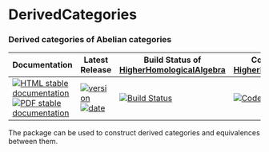 <!-- BEGIN HEADER -->
# DerivedCategories

### Derived categories of Abelian categories

| Documentation | Latest Release | Build Status of [HigherHomologicalAlgebra](/../../) | Code Coverage of [HigherHomologicalAlgebra](/../../) |
| ------------- | -------------- | ------------ | ------------- |
| [![HTML stable documentation][html-img]][html-url] [![PDF stable documentation][pdf-img]][pdf-url] | [![version][version-img]][version-url] [![date][date-img]][date-url] | [![Build Status][tests-img]][tests-url] | [![Code Coverage][codecov-img]][codecov-url] |

<!-- END HEADER -->

The package can be used to construct derived categories and equivalences between them.

<!-- BEGIN FOOTER -->
[html-img]: https://img.shields.io/badge/HTML-stable-blue.svg
[html-url]: https://homalg-project.github.io/HigherHomologicalAlgebra/DerivedCategories/doc/chap0_mj.html

[pdf-img]: https://img.shields.io/badge/PDF-stable-blue.svg
[pdf-url]: https://homalg-project.github.io/HigherHomologicalAlgebra/DerivedCategories/download_pdf.html

[version-img]: https://img.shields.io/endpoint?url=https://homalg-project.github.io/HigherHomologicalAlgebra/DerivedCategories/badge_version.json
[version-url]: https://homalg-project.github.io/HigherHomologicalAlgebra/DerivedCategories/view_release.html

[date-img]: https://img.shields.io/endpoint?url=https://homalg-project.github.io/HigherHomologicalAlgebra/DerivedCategories/badge_date.json
[date-url]: https://homalg-project.github.io/HigherHomologicalAlgebra/DerivedCategories/view_release.html

[tests-img]: https://github.com/homalg-project/HigherHomologicalAlgebra/workflows/Tests/badge.svg?branch=master
[tests-url]: https://github.com/homalg-project/HigherHomologicalAlgebra/actions?query=workflow%3ATests+branch%3Amaster

[codecov-img]: https://codecov.io/gh/homalg-project/HigherHomologicalAlgebra/branch/master/graph/badge.svg
[codecov-url]: https://codecov.io/gh/homalg-project/HigherHomologicalAlgebra
<!-- END FOOTER -->
